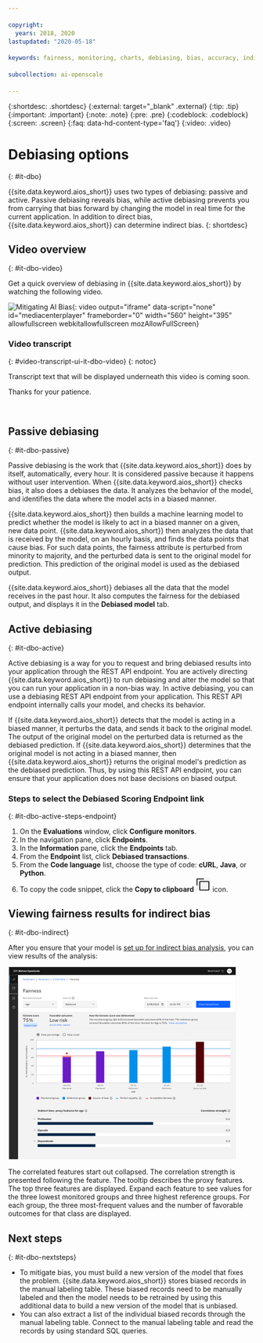 ```yaml
---

copyright:
  years: 2018, 2020
lastupdated: "2020-05-18"

keywords: fairness, monitoring, charts, debiasing, bias, accuracy, indirect bias, manual labelling table, endpoints

subcollection: ai-openscale

---
```


{:shortdesc: .shortdesc}
{:external: target="_blank" .external}
{:tip: .tip}
{:important: .important}
{:note: .note}
{:pre: .pre}
{:codeblock: .codeblock}
{:screen: .screen}
{:faq: data-hd-content-type='faq'}
{:video: .video}

# Debiasing options
{: #it-dbo}

{{site.data.keyword.aios_short}} uses two types of debiasing: passive and active. Passive debiasing reveals bias, while active debiasing prevents you from carrying that bias forward by changing the model in real time for the current application. In addition to direct bias, {{site.data.keyword.aios_short}} can determine indirect bias.
{: shortdesc}

## Video overview
{: #it-dbo-video}

Get a quick overview of debiasing in {{site.data.keyword.aios_short}} by watching the following video.

![Mitigating AI Bias](https://cdnapisec.kaltura.com/p/1773841/sp/177384100/embedIframeJs/uiconf_id/39954662/partner_id/1773841?iframeembed=true&playerId=kplayer&entry_id=1_1shu3261&flashvars[streamerType]=auto){: video output="iframe" data-script="none" id="mediacenterplayer" frameborder="0" width="560" height="395" allowfullscreen webkitallowfullscreen mozAllowFullScreen}

### Video transcript
{: #video-transcript-ui-it-dbo-video}
{: notoc}

Transcript text that will be displayed underneath this video is coming soon.

Thanks for your patience.


<p>&nbsp;</p>



## Passive debiasing
{: #it-dbo-passive}

Passive debiasing is the work that {{site.data.keyword.aios_short}} does by itself, automatically, every hour. It is considered passive because it happens without user intervention. When {{site.data.keyword.aios_short}} checks bias, it also does a debiases the data. It analyzes the behavior of the model, and identifies the data where the model acts in a biased manner.

{{site.data.keyword.aios_short}} then builds a machine learning model to predict whether the model is likely to act in a biased manner on a given, new data point. {{site.data.keyword.aios_short}} then analyzes the data that is received by the model, on an hourly basis, and finds the data points that cause bias. For such data points, the fairness attribute is perturbed from minority to majority, and the perturbed data is sent to the original model for prediction. This prediction of the original model is used as the debiased output.

{{site.data.keyword.aios_short}} debiases all the data that the model receives in the past hour. It also computes the fairness for the debiased output, and displays it in the **Debiased model** tab.

## Active debiasing
{: #it-dbo-active}

Active debiasing is a way for you to request and bring debiased results into your application through the REST API endpoint. You are actively directing {{site.data.keyword.aios_short}} to run debiasing and alter the model so that you can run your application in a non-bias way. In active debiasing, you can use a debiasing REST API endpoint from your application. This REST API endpoint internally calls your model, and checks its behavior.

If {{site.data.keyword.aios_short}} detects that the model is acting in a biased manner, it perturbs the data, and sends it back to the original model. The output of the original model on the perturbed data is returned as the debiased prediction. If {{site.data.keyword.aios_short}} determines that the original model is not acting in a biased manner, then {{site.data.keyword.aios_short}} returns the original model's prediction as the debiased prediction. Thus, by using this REST API endpoint, you can ensure that your application does not base decisions on biased output.

### Steps to select the **Debiased Scoring Endpoint** link
{: #it-dbo-active-steps-endpoint}

1. On the **Evaluations** window, click **Configure monitors**.
2. In the navigation pane, click **Endpoints**.
3. In the **Information** pane, click the **Endpoints** tab.
4. From the **Endpoint** list, click **Debiased transactions**.
5. From the **Code language** list, choose the type of code: **cURL**, **Java**, or **Python**.
6. To copy the code snippet, click the **Copy to clipboard** ![The copy to clipboard icon is displayed.](images/copy-icon.png) icon.

## Viewing fairness results for indirect bias
{: #it-dbo-indirect}

After you ensure that your model is [set up for indirect bias analysis](/docs/ai-openscale?topic=ai-openscale-mf-debias#mf-debias-indirect), you can view results of the analysis: 

![Indirect bias displays](images/wos-indirect-bias-display.png)

The correlated features start out collapsed. The correlation strength is presented following the feature. The tooltip describes the proxy features. The top three features are displayed. Expand each feature to see values for the three lowest monitored groups and three highest reference groups. For each group, the three most-frequent values and the number of favorable outcomes for that class are displayed.

## Next steps
{: #it-dbo-nextsteps}

- To mitigate bias, you must build a new version of the model that fixes the problem. {{site.data.keyword.aios_short}} stores biased records in the manual labeling table. These biased records need to be manually labeled and then the model needs to be retrained by using this additional data to build a new version of the model that is unbiased.
- You can also extract a list of the individual biased records through the manual labeling table. Connect to the manual labeling table and read the records by using standard SQL queries.



